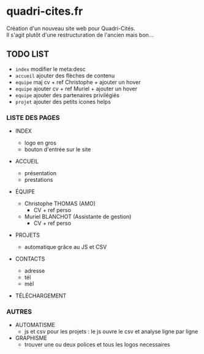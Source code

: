 # quadri-cites.fr
Création d'un nouveau site web pour Quadri-Cités.  
Il s'agit plutôt d'une restructuration de l'ancien mais bon...

## TODO LIST

- ```index``` modifier le meta:desc
- ```accueil``` ajouter des flèches de contenu
- ```equipe``` maj cv + ref Christophe + ajouter un hover
- ```equipe``` ajouter cv + ref Muriel + ajouter un hover
- ```equipe``` ajouter des partenaires privilégiés
- ```projet``` ajouter des petits icones helps

### LISTE DES PAGES
- INDEX
  - logo en gros
  - bouton d'entrée sur le site
- ACCUEIL
  - présentation
  - prestations
- ÉQUIPE
  - Christophe THOMAS  (AMO)
      - CV + ref perso
  - Muriel BLANCHOT  (Assistante de gestion)
    - CV + ref perso
- PROJETS
  - automatique grâce au JS et CSV
- CONTACTS
  - adresse
  - tél
  - mèl

- TÉLÉCHARGEMENT

### AUTRES

- AUTOMATISME
  - js et csv pour les projets : le js ouvre le csv et analyse ligne par ligne
- GRAPHISME
  - trouver une ou deux polices et tous les logos necessaires